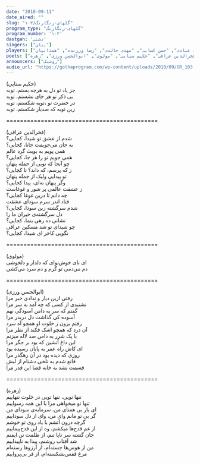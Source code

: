 ```yaml
---  
date: "2010-09-11"  
date_aired: ""  
slug: "گلهای-رنگارنگ/۱۰۳"  
program_type: "گلهای-رنگارنگ"  
program_number: '۱۰۳'  
dastgah: 'دشتی'  
singers: ["بنان"]  
players: ["احمد عبادی", "حسن کسایی", "مهدی خالدی", "رضا ورزنده", "همدانیان"]  
poets: ["فخرالدین عراقی", "حکیم سنایی", "مولوی", "ابوالحسن ورزی", "زهره"]  
announcers: ["روشنک"]
audio_url: "https://golhaprogram.com/wp-content/uploads/2010/09/GR_103.mp3"  
---  
```

(حکیم سنایی)  
جز یاد تو دل به هرچه بستم، توبه  
بی ذکر تو هر جای نشستم، توبه  
در حضرت تو ،توبه شکستم، توبه  
زین توبه که صدبار شکستم، توبه  

============================================  

(فخرالدین عراقی)  
شدم از عشق تو شیدا، کجایی؟  
به جان می‌جویمت جانا، کجایی؟  
همی پویم به بویت گرد عالم  
همی جویم تو را هر جا، کجایی؟  
چو آنجا که تویی از جمله پنهان  
ز که پرسم، که داند؟ تا کجایی؟  
تو پیدایی ولیک از جمله پنهان  
وگر پنهان نه‌ای، پیدا کجایی؟  
ز عشقت عالمی پر شور و غوغاست  
چه دانم تا درین غوغا کجایی؟  
فتاد اندر سرم سودای عشقت  
شدم سرگشته زین سودا، کجایی؟  
دل سرگشته‌ی حیران ما را  
نشانی ده رهی بنما، کجایی؟  
چو شیدای تو شد مسکین عراقی  
نگویی کاخر ای شیدا، کجایی؟  

============================================  

(مولوی)  
ای نای خوش‌نوای که دلدار و دلخوشی  
دم می‌دمی تو گرم و دم سرد می‌کشی  

============================================  

(ابوالحسن ورزی)  
رفتی ازین دیار و ندادی خبر مرا  
نشنیدی از کسی که چه آمد به سر مرا  
گفتم که سر به دامن آسودگی نهم  
آسوده کی گذاشت دل دربدر مرا  
رفتم برون ز خلوت او همچو آه سرد  
آن درد که همچو اشک فکند از نظر مرا  
با یک شرر به دامن صد لاله میزنم  
این داغ آتشین که بود بر جگر مرا  
ای کاش راه عمر به پایان رسیده بود  
روزی که دیده بود در آن رهگذر مرا  
قانع شدم به تلخی دشنام از لبش  
قسمت نشد به خانه قضا این قدر مرا  

============================================  

(زهره)  
تنها تویی، تنها تویی در خلوت تنهاییم  
تنها تو میخواهی مرا با این همه رسواییم  
ای یار بی همتای من، سرمایه‌ی سودای من  
گر بی تو مانم وای من، وای از دل سوداییم  
گرچه درون آتشم با یاد روی تو خوشم  
از غم قدح‌ها میکشم، وه از این قدح‌پیماییم  
جان گشته سر تاپا تنم، از ظلمت تن ایمنم  
شد آفتاب روشنم، پیدا به ناپیداییم  
من از هوس‌ها جسته‌ام، از آرزوها رسته‌ام  
مرغ قفس‌بشکسته‌ام، از فر بی‌پرواییم  
